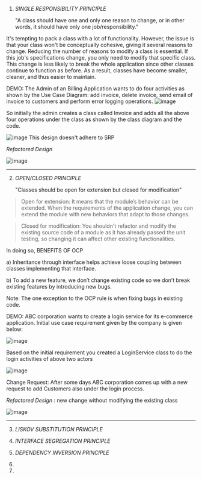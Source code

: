 1. *SINGLE RESPONSIBILITY PRINCIPLE*

   "A class should have one and only one reason to change, or in other words, it should have only one job/responsibility."


It's tempting to pack a class with a lot of functionality. However, the issue is that your class won't be conceptually cohesive, giving it several reasons to change. Reducing the number of reasons to modify a class is essential. If this job's specifications change, you only need to modify that specific class. This change is less likely to break the whole application since other classes continue to function as before. As a result, classes have become smaller, cleaner, and thus easier to maintain.

DEMO: The Admin of an Billing Application wants to do four activities as shown by the Use Case Diagram: add invoice, delete invoice, send email of invoice to customers and perform error logging operations.
![image](https://github.com/RachReddy/SOLIP-Principles/assets/94166047/e6c23110-8101-465f-8d46-5a87046bb7e5)

So initially the admin creates a class called Invoice and adds all the above four operations under the class as shown by the class diagram and the code.

![image](https://github.com/RachReddy/SOLIP-Principles/assets/94166047/d395712f-fac8-4fff-9f2f-62ca51205c1e)
This design doesn't adhere to SRP

*Refactored Design*

![image](https://github.com/RachReddy/SOLIP-Principles/assets/94166047/6372ccda-7bbf-490c-a2bb-aaceb6ee5411)



-----------------------------------------------------------------------------------------------------------------------------------------------------------------------------------------------------

2. *OPEN/CLOSED PRINCIPLE*
   
   "Classes should be open for extension but closed for modification"

> Open for extension: It means that the module’s behavior can be extended. When the requirements of the application change, you can extend the module with new behaviors that adapt to those changes.

> Closed for modification: You shouldn't refactor and modify the existing source code of a module as it has already passed the unit testing, so changing it can affect other existing functionalities.


In doing so, BENEFITS OF OCP

 a) Inheritance through interface helps achieve loose coupling between classes implementing that interface.
 
 b) To add a new feature, we don’t change existing code so we don’t break existing features by introducing new bugs.

Note: The one exception to the OCP rule is when fixing bugs in existing code. 


DEMO: ABC corporation wants to create a login service for its e-commerce application. Initial use case requirement given by the company is given below:
 


![image](https://github.com/RachReddy/SOLIP-Principles/assets/94166047/7a50917a-e34d-44b7-89b3-eda89215b513)

Based on the initial requirement you created a LoginService class to do the login activities of above two actors 

![image](https://github.com/RachReddy/SOLIP-Principles/assets/94166047/beb99b06-25d7-4e63-9110-852507b74135)

Change Request: After some days ABC corporation comes up with a new request to add Customers also under the login process.

*Refactored Design* :  new change without modifying the existing class

![image](https://github.com/RachReddy/SOLIP-Principles/assets/94166047/28d96441-e318-4ba8-a18f-149c41c58d19)

-----------------------------------------------------------------------------------------------------------------------------------------------------------------------------------------------------

3. *LISKOV SUBSTITUTION PRINCIPLE*

4. *INTERFACE SEGREGATION PRINCIPLE*
5. *DEPENDENCY INVERSION PRINCIPLE*
6. 
7. 
   
